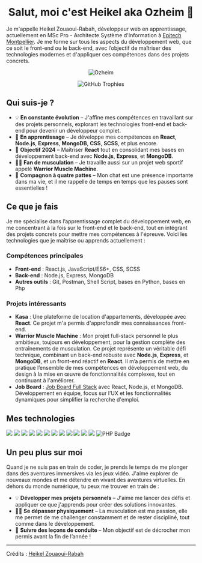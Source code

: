 <h1 align="center">Salut, moi c'est Heikel aka Ozheim 👋</h1>

Je m'appelle Heikel Zouaoui-Rabah, développeur web en apprentissage, actuellement en MSc Pro - Architecte Système d'Information à [Epitech Montpellier](https://www.epitech.eu/fr/). Je me forme sur tous les aspects du développement web, que ce soit le front-end ou le back-end, avec l’objectif de maîtriser des technologies modernes et d'appliquer ces compétences dans des projets concrets.

<p align="center">
    <img src="https://komarev.com/ghpvc/?username=Ozheim" alt="Ozheim" />
</p>

<p align="center">
  <img src="https://github-trophies.vercel.app/?username=Ozheim&theme=matrix&no-frame=false&no-bg=false&margin-w=10&title=MultiLanguage,LongTimeUser,Commits,Repositories,Issues,Followers" alt="GitHub Trophies" />
</p>

## Qui suis-je ?

- 💡 **En constante évolution** – J'affine mes compétences en travaillant sur des projets personnels, explorant les technologies front-end et back-end pour devenir un développeur complet.
- 🌱 **En apprentissage** – Je développe mes compétences en **React**, **Node.js**, **Express**, **MongoDB**, **CSS**, **SCSS**, et plus encore.
- 🎯 **Objectif 2024** – Maîtriser **React** tout en consolidant mes bases en développement back-end avec **Node.js**, **Express**, et **MongoDB**.
- 🏋️‍♂️ **Fan de musculation** – Je travaille aussi sur un projet web sportif appelé **Warrior Muscle Machine**.
- 🐾 **Compagnon à quatre pattes** – Mon chat est une présence importante dans ma vie, et il me rappelle de temps en temps que les pauses sont essentielles !

## Ce que je fais

Je me spécialise dans l’apprentissage complet du développement web, en me concentrant à la fois sur le front-end et le back-end, tout en intégrant des projets concrets pour mettre mes compétences à l'épreuve. Voici les technologies que je maîtrise ou apprends actuellement :

### Compétences principales
- **Front-end** : React.js, JavaScript/ES6+, CSS, SCSS
- **Back-end** : Node.js, Express, MongoDB
- **Autres outils** : Git, Postman, Shell Script, bases en Python, bases en Php

### Projets intéressants
- **Kasa** : Une plateforme de location d'appartements, développée avec **React**. Ce projet m'a permis d'approfondir mes connaissances front-end.
- **Warrior Muscle Machine** : Mon projet full-stack personnel le plus ambitieux, toujours en développement, pour la gestion complète des entraînements de musculation. Ce projet représente un véritable défi technique, combinant un back-end robuste avec **Node.js**, **Express**, et **MongoDB**, et un front-end réactif en **React**. Il m’a permis de mettre en pratique l’ensemble de mes compétences en développement web, du design à la mise en œuvre de fonctionnalités complexes, tout en continuant à l'améliorer.
- **Job Board** : [Job Board Full Stack](https://github.com/BIIIIIIM/job_board) avec React, Node.js, et MongoDB. Développement en équipe, focus sur l’UX et les fonctionnalités dynamiques pour simplifier la recherche d'emploi.




## Mes technologies
<p align="left">
    <img src="https://img.shields.io/badge/HTML5-E34F26?style=for-the-badge&logo=html5&logoColor=white">
    <img src="https://img.shields.io/badge/JavaScript-F7DF1E?style=for-the-badge&logo=javascript&logoColor=black">
    <img src="https://img.shields.io/badge/React-20232A?style=for-the-badge&logo=react&logoColor=61DAFB">
    <img src="https://img.shields.io/badge/Node.js-339933?style=for-the-badge&logo=nodedotjs&logoColor=white">
    <img src="https://img.shields.io/badge/Express.js-000000?style=for-the-badge&logo=express&logoColor=white">
    <img src="https://img.shields.io/badge/MongoDB-4EA94B?style=for-the-badge&logo=mongodb&logoColor=white">
    <img src="https://img.shields.io/badge/CSS3-1572B6?style=for-the-badge&logo=css3&logoColor=white">
    <img src="https://img.shields.io/badge/SCSS-CC6699?style=for-the-badge&logo=sass&logoColor=white">
    <img src="https://img.shields.io/badge/Shell_Script-121011?style=for-the-badge&logo=gnu-bash&logoColor=white">
    <img src="https://img.shields.io/badge/Python-3776AB?style=for-the-badge&logo=python&logoColor=white">
    <img src="https://img.shields.io/badge/Git-F05032?style=for-the-badge&logo=git&logoColor=white">
    <img src="https://img.shields.io/badge/Postman-FF6C37?style=for-the-badge&logo=Postman&logoColor=white">
    <img src="https://img.shields.io/badge/PHP-777BB4?style=for-the-badge&logo=php&logoColor=white" alt="PHP Badge">

</p>



## Un peu plus sur moi
Quand je ne suis pas en train de coder, je prends le temps de me plonger dans des aventures immersives via les jeux vidéo. J'aime explorer de nouveaux mondes et me détendre en vivant des aventures virtuelles. En dehors du monde numérique, tu peux me trouver en train de :

- 💡 **Développer mes projets personnels** – J'aime me lancer des défis et appliquer ce que j'apprends pour créer des solutions innovantes.
- 🏋️‍♂️ **Se dépasser physiquement** – La musculation est ma passion, elle me permet de me challenger constamment et de rester discipliné, tout comme dans le développement.
- 🚗 **Suivre des leçons de conduite** – Mon objectif est de décrocher mon permis avant la fin de l’année !


-----
Crédits : [Heikel Zouaoui-Rabah](https://github.com/Ozheim)
